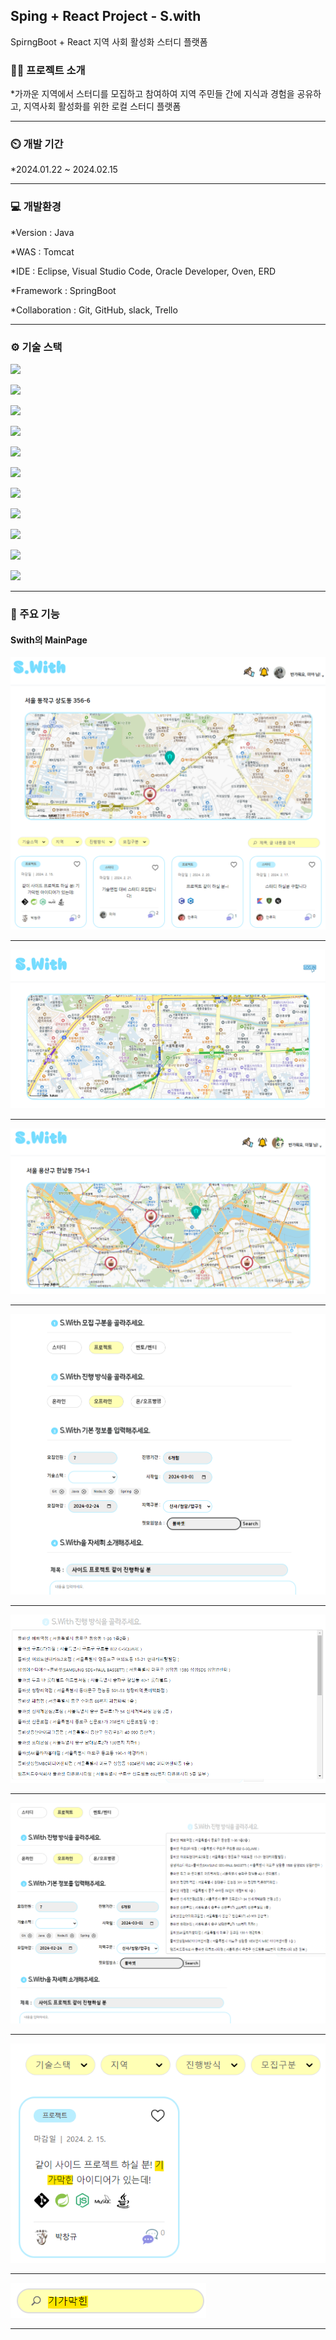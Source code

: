 ## Sping + React Project - S.with
SpirngBoot + React 지역 사회 활성화 스터디 플랫폼


### 👨‍🏫 프로젝트 소개
*가까운 지역에서 스터디를 모집하고 참여하여 지역 주민들 간에 지식과 경험을 공유하고, 지역사회 활성화를 위한 로컬 스터디 플랫폼

---

### ⏲️ 개발 기간
*2024.01.22 ~ 2024.02.15

---

### 💻 개발환경
*Version : Java 

*WAS : Tomcat

*IDE : Eclipse, Visual Studio Code, Oracle Developer, Oven, ERD

*Framework : SpringBoot

*Collaboration : Git, GitHub, slack, Trello



---

### ⚙️ 기술 스택
<p><img src= "https://img.shields.io/badge/Java-ED8B00?style=for-the-badge&logo=openjdk&logoColor=white"></p>
<p><img src="https://img.shields.io/badge/MyBatis-09B6A2?style=for-the-badge&logo=MyBatis&logoColor=white"></p>
<p><img src="https://img.shields.io/badge/Javascript-F7DF1E?style=for-the-badge&logo=javascript&logoColor=black"></p>
<p><img src="https://img.shields.io/badge/Bootstrap-7952B3?style=for-the-badge&logo=bootstrap&logoColor=white"></p>
<p><img src="https://img.shields.io/badge/React-61DAFB?style=for-the-badge&logo=React&logoColor=white"></p>
<p><img src="https://img.shields.io/badge/Oracle-F80000?style=for-the-badge&logo=oracle&logoColor=white">  </p>
<p><img src="https://img.shields.io/badge/Spring-6DB33F?style=for-the-badge&logo=spring&logoColor=white"></p>
<p><img src="https://img.shields.io/badge/Apache Tomcat-F8DC75?style=for-the-badge&logo=apachetomcat&logoColor=black"></p>
<p><img src="https://img.shields.io/badge/Eclipse IDE-2C2255?style=for-the-badge&logo=eclipseide&logoColor=white"></p>
<p><img src="https://img.shields.io/badge/Slack-4A154B?style=for-the-badge&logo=Slack&logoColor=white"></p> 
<p><img src="https://img.shields.io/badge/github-181717?style=for-the-badge&logo=github&logoColor=white"></p>

---




### 📌 주요 기능

#### Swith의 MainPage
![메인페이지](https://github.com/saahhh/swith-seonah/blob/master/wholepage.png)

---


![로그인전메인페이지](https://github.com/saahhh/swith-seonah/blob/master/main%20before%20login.png)

---


![로그인후메인페이지](https://github.com/saahhh/swith-seonah/blob/master/main%20after%20login.PNG)

---


![게시글작성페이지](https://github.com/saahhh/swith-seonah/blob/master/create.PNG)

---


![게시글작성페이지-첫모임장소키워드검색](https://github.com/saahhh/swith-seonah/blob/master/create%20with%20search.PNG)

---


![게시글작성페이지-검색완료](https://github.com/saahhh/swith-seonah/blob/master/create%20full.PNG)

---


![메인페이지-키워드검색](https://github.com/saahhh/swith-seonah/blob/master/search.png)

---


![메인페이지-검색바](https://github.com/saahhh/swith-seonah/blob/master/search1.png)


---



